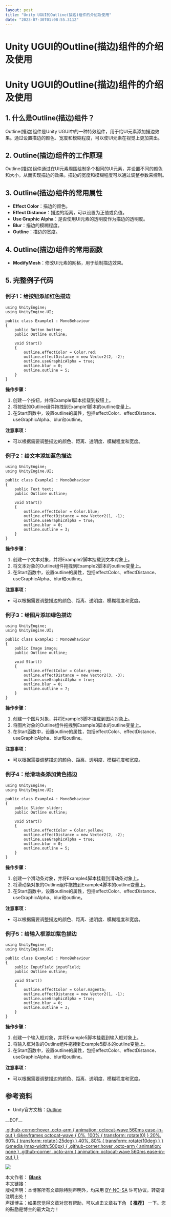 ```yaml
---
layout: post
title: "Unity UGUI的Outline(描边)组件的介绍及使用"
date: "2023-07-30T01:08:55.311Z"
---
```

Unity UGUI的Outline(描边)组件的介绍及使用
==============================

Unity UGUI的Outline(描边)组件的介绍及使用
==============================

1\. 什么是Outline(描边)组件？
---------------------

Outline(描边)组件是Unity UGUI中的一种特效组件，用于给UI元素添加描边效果。通过设置描边的颜色、宽度和模糊程度，可以使UI元素在视觉上更加突出。

2\. Outline(描边)组件的工作原理
----------------------

Outline(描边)组件通过在UI元素周围绘制多个相同的UI元素，并设置不同的颜色和大小，从而实现描边的效果。描边的宽度和模糊程度可以通过调整参数来控制。

3\. Outline(描边)组件的常用属性
----------------------

*   **Effect Color**：描边的颜色。
*   **Effect Distance**：描边的距离，可以设置为正值或负值。
*   **Use Graphic Alpha**：是否使用UI元素的透明度作为描边的透明度。
*   **Blur**：描边的模糊程度。
*   **Outline**：描边的宽度。

4\. Outline(描边)组件的常用函数
----------------------

*   **ModifyMesh**：修改UI元素的网格，用于绘制描边效果。

5\. 完整例子代码
----------

### 例子1：给按钮添加红色描边

    using UnityEngine;
    using UnityEngine.UI;
    
    public class Example1 : MonoBehaviour
    {
        public Button button;
        public Outline outline;
    
        void Start()
        {
            outline.effectColor = Color.red;
            outline.effectDistance = new Vector2(2, -2);
            outline.useGraphicAlpha = true;
            outline.blur = 0;
            outline.outline = 5;
        }
    }
    

**操作步骤：**

1.  创建一个按钮，并将Example1脚本挂载到按钮上。
2.  将按钮的Outline组件拖拽到Example1脚本的outline变量上。
3.  在Start函数中，设置outline的属性，包括effectColor、effectDistance、useGraphicAlpha、blur和outline。

**注意事项：**

*   可以根据需要调整描边的颜色、距离、透明度、模糊程度和宽度。

### 例子2：给文本添加蓝色描边

    using UnityEngine;
    using UnityEngine.UI;
    
    public class Example2 : MonoBehaviour
    {
        public Text text;
        public Outline outline;
    
        void Start()
        {
            outline.effectColor = Color.blue;
            outline.effectDistance = new Vector2(1, -1);
            outline.useGraphicAlpha = true;
            outline.blur = 0;
            outline.outline = 3;
        }
    }
    

**操作步骤：**

1.  创建一个文本对象，并将Example2脚本挂载到文本对象上。
2.  将文本对象的Outline组件拖拽到Example2脚本的outline变量上。
3.  在Start函数中，设置outline的属性，包括effectColor、effectDistance、useGraphicAlpha、blur和outline。

**注意事项：**

*   可以根据需要调整描边的颜色、距离、透明度、模糊程度和宽度。

### 例子3：给图片添加绿色描边

    using UnityEngine;
    using UnityEngine.UI;
    
    public class Example3 : MonoBehaviour
    {
        public Image image;
        public Outline outline;
    
        void Start()
        {
            outline.effectColor = Color.green;
            outline.effectDistance = new Vector2(3, -3);
            outline.useGraphicAlpha = true;
            outline.blur = 0;
            outline.outline = 7;
        }
    }
    

**操作步骤：**

1.  创建一个图片对象，并将Example3脚本挂载到图片对象上。
2.  将图片对象的Outline组件拖拽到Example3脚本的outline变量上。
3.  在Start函数中，设置outline的属性，包括effectColor、effectDistance、useGraphicAlpha、blur和outline。

**注意事项：**

*   可以根据需要调整描边的颜色、距离、透明度、模糊程度和宽度。

### 例子4：给滑动条添加黄色描边

    using UnityEngine;
    using UnityEngine.UI;
    
    public class Example4 : MonoBehaviour
    {
        public Slider slider;
        public Outline outline;
    
        void Start()
        {
            outline.effectColor = Color.yellow;
            outline.effectDistance = new Vector2(2, -2);
            outline.useGraphicAlpha = true;
            outline.blur = 0;
            outline.outline = 5;
        }
    }
    

**操作步骤：**

1.  创建一个滑动条对象，并将Example4脚本挂载到滑动条对象上。
2.  将滑动条对象的Outline组件拖拽到Example4脚本的outline变量上。
3.  在Start函数中，设置outline的属性，包括effectColor、effectDistance、useGraphicAlpha、blur和outline。

**注意事项：**

*   可以根据需要调整描边的颜色、距离、透明度、模糊程度和宽度。

### 例子5：给输入框添加紫色描边

    using UnityEngine;
    using UnityEngine.UI;
    
    public class Example5 : MonoBehaviour
    {
        public InputField inputField;
        public Outline outline;
    
        void Start()
        {
            outline.effectColor = Color.magenta;
            outline.effectDistance = new Vector2(1, -1);
            outline.useGraphicAlpha = true;
            outline.blur = 0;
            outline.outline = 3;
        }
    }
    

**操作步骤：**

1.  创建一个输入框对象，并将Example5脚本挂载到输入框对象上。
2.  将输入框对象的Outline组件拖拽到Example5脚本的outline变量上。
3.  在Start函数中，设置outline的属性，包括effectColor、effectDistance、useGraphicAlpha、blur和outline。

**注意事项：**

*   可以根据需要调整描边的颜色、距离、透明度、模糊程度和宽度。

参考资料
----

*   Unity官方文档：[Outline](https://docs.unity3d.com/ScriptReference/UI.Outline.html)

\_\_EOF\_\_

[.github-corner:hover .octo-arm { animation: octocat-wave 560ms ease-in-out } @keyframes octocat-wave { 0%, 100% { transform: rotate(0) } 20%, 60% { transform: rotate(-25deg) } 40%, 80% { transform: rotate(10deg) } } @media (max-width:500px) { .github-corner:hover .octo-arm { animation: none } .github-corner .octo-arm { animation: octocat-wave 560ms ease-in-out } }](https://github.com/alianblank/)

![](https://pic.cnblogs.com/avatar/406187/20200828011120.png)

本文作者： **[Blank](#)**  
本文链接：[](#)  
版权声明：本博客所有文章除特别声明外，均采用 [BY-NC-SA](https://creativecommons.org/licenses/by-nc-nd/4.0/ "BY-NC-SA") 许可协议。转载请注明出处！  
声援博主：如果您觉得文章对您有帮助，可以点击文章右下角 **【 [推荐](javascript:void(0);)】** 一下。您的鼓励是博主的最大动力！